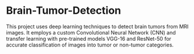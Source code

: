 # Brain-Tumor-Detection
This project uses deep learning techniques to detect brain tumors from MRI images. It employs a custom Convolutional Neural Network (CNN) and transfer learning with pre-trained models VGG-16 and ResNet-50 for accurate classification of images into tumor or non-tumor categories.
